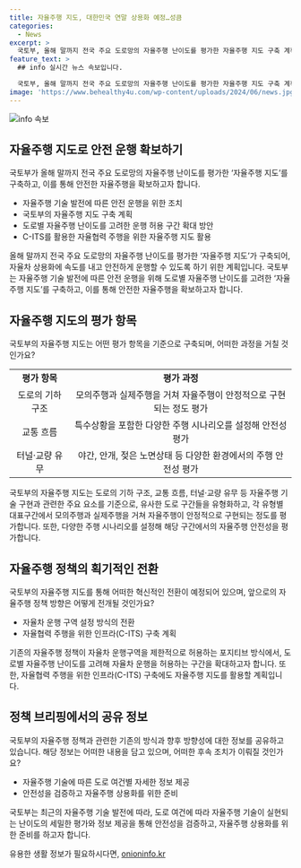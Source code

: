 ```yaml
---
title: 자율주행 지도, 대한민국 연말 상용화 예정…성큼
categories:
  - News
excerpt: >
  국토부, 올해 말까지 전국 주요 도로망의 자율주행 난이도를 평가한 자율주행 지도 구축 계획. 지난해 국도, 올해 지방도평가 완료. 자율주행 기술 실증 차량 증가, 보급 확대 예정. 도로구조, 교통흐름, 터널·교량 유무, 교차로 유형 등을 평가하여 안전성 검증. 이를 통해 자율주행 정책 전환 및 자율협력 주행을 위한 인프라 구축에 활용할 예정.
feature_text: >
  ## info 실시간 뉴스 속보입니다.

  국토부, 올해 말까지 전국 주요 도로망의 자율주행 난이도를 평가한 자율주행 지도 구축 계획. 지난해 국도, 올해 지방도평가 완료. 자율주행 기술 실증 차량 증가, 보급 확대 예정. 도로구조, 교통흐름, 터널·교량 유무, 교차로 유형 등을 평가하여 안전성 검증. 이를 통해 자율주행 정책 전환 및 자율협력 주행을 위한 인프라 구축에 활용할 예정.
image: 'https://www.behealthy4u.com/wp-content/uploads/2024/06/news.jpg'
---
```


<p><img src="https://www.behealthy4u.com/wp-content/uploads/2024/06/news.jpg" alt="info 속보" /></p>

<h2 data-ke-size="size26">자율주행 지도로 안전 운행 확보하기</h2>

<p>국토부가 올해 말까지 전국 주요 도로망의 자율주행 난이도를 평가한 ‘자율주행 지도’를 구축하고, 이를 통해 안전한 자율주행을 확보하고자 합니다.</p>

<ul>
  <li>자율주행 기술 발전에 따른 안전 운행을 위한 조치</li>
  <li>국토부의 자율주행 지도 구축 계획</li>
  <li>도로별 자율주행 난이도를 고려한 운행 허용 구간 확대 방안</li>
  <li>C-ITS를 활용한 자율협력 주행을 위한 자율주행 지도 활용</li>
</ul>

<p data-ke-size="size16">올해 말까지 전국 주요 도로망의 자율주행 난이도를 평가한 ‘자율주행 지도’가 구축되어, 자율차 상용화에 속도를 내고 안전하게 운행할 수 있도록 하기 위한 계획입니다. 국토부는 자율주행 기술 발전에 따른 안전 운행을 위해 도로별 자율주행 난이도를 고려한 ‘자율주행 지도’를 구축하고, 이를 통해 안전한 자율주행을 확보하고자 합니다.</p>

<h2 data-ke-size="size26">자율주행 지도의 평가 항목</h2>

<p>국토부의 자율주행 지도는 어떤 평가 항목을 기준으로 구축되며, 어떠한 과정을 거칠 것인가요?</p>

<table>
  <tr>
    <td style="text-align: center; height: 17px;"><b>평가 항목</b></td>
    <td style="text-align: center; height: 17px;"><b>평가 과정</b></td>
  </tr>
  <tr>
    <td style="text-align: center; height: 17px;">도로의 기하 구조</td>
    <td style="text-align: center; height: 17px;">모의주행과 실제주행을 거쳐 자율주행이 안정적으로 구현되는 정도 평가</td>
  </tr>
  <tr>
    <td style="text-align: center; height: 17px;">교통 흐름</td>
    <td style="text-align: center; height: 17px;">특수상황을 포함한 다양한 주행 시나리오를 설정해 안전성 평가</td>
  </tr>
  <tr>
    <td style="text-align: center; height: 17px;">터널·교량 유무</td>
    <td style="text-align: center; height: 17px;">야간, 안개, 젖은 노면상태 등 다양한 환경에서의 주행 안전성 평가</td>
  </tr>
</table>

<p data-ke-size="size16">국토부의 자율주행 지도는 도로의 기하 구조, 교통 흐름, 터널·교량 유무 등 자율주행 기술 구현과 관련한 주요 요소를 기준으로, 유사한 도로 구간들을 유형화하고, 각 유형별 대표구간에서 모의주행과 실제주행을 거쳐 자율주행이 안정적으로 구현되는 정도를 평가합니다. 또한, 다양한 주행 시나리오를 설정해 해당 구간에서의 자율주행 안전성을 평가합니다.</p>

<h2 data-ke-size="size26">자율주행 정책의 획기적인 전환</h2>

<p>국토부의 자율주행 지도를 통해 어떠한 혁신적인 전환이 예정되어 있으며, 앞으로의 자율주행 정책 방향은 어떻게 전개될 것인가요?</p>

<ul>
  <li>자율차 운행 구역 설정 방식의 전환</li>
  <li>자율협력 주행을 위한 인프라(C-ITS) 구축 계획</li>
</ul>

<p data-ke-size="size16">기존의 자율주행 정책이 자율차 운행구역을 제한적으로 허용하는 포지티브 방식에서, 도로별 자율주행 난이도를 고려해 자율차 운행을 허용하는 구간을 확대하고자 합니다. 또한, 자율협력 주행을 위한 인프라(C-ITS) 구축에도 자율주행 지도를 활용할 계획입니다.</p>

<h2 data-ke-size="size26">정책 브리핑에서의 공유 정보</h2>

<p>국토부의 자율주행 정책과 관련한 기존의 방식과 향후 방향성에 대한 정보를 공유하고 있습니다. 해당 정보는 어떠한 내용을 담고 있으며, 어떠한 후속 조치가 이뤄질 것인가요?</p>

<ul>
  <li>자율주행 기술에 따른 도로 여건별 자세한 정보 제공</li>
  <li>안전성을 검증하고 자율주행 상용화를 위한 준비</li>
</ul>

<p data-ke-size="size16">국토부는 최근의 자율주행 기술 발전에 따라, 도로 여건에 따라 자율주행 기술이 실현되는 난이도의 세밀한 평가와 정보 제공을 통해 안전성을 검증하고, 자율주행 상용화를 위한 준비를 하고자 합니다.</p>
유용한 생활 정보가 필요하시다면, <a href="https://onioninfo.kr" rel="dofollow">onioninfo.kr</a>



